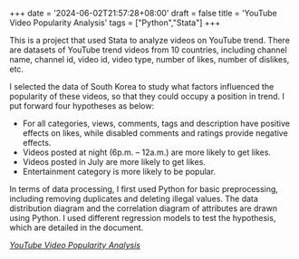 +++
date = '2024-06-02T21:57:28+08:00'
draft = false
title = 'YouTube Video Popularity Analysis'
tags = ["Python","Stata"]
+++

This is a project that used Stata to analyze videos on YouTube trend. There are datasets of YouTube trend videos from 10 countries, including channel name, channel id, video id, video type, number of likes, number of dislikes, etc.

I selected the data of South Korea to study what factors influenced the popularity of these videos, so that they could occupy a position in trend. I put forward four hypotheses as below:

+ For all categories, views, comments, tags and description have positive effects on likes, while disabled comments and ratings provide negative effects.
+ Videos posted at night (6p.m. – 12a.m.) are more likely to get likes.
+ Videos posted in July are more likely to get likes.
+ Entertainment category is more likely to be popular.
    
In terms of data processing, I first used Python for basic preprocessing, including removing duplicates and deleting illegal values. The data distribution diagram and the correlation diagram of attributes are drawn using Python. I used different regression models to test the hypothesis, which are detailed in the document.

*[YouTube Video Popularity Analysis](https://drive.google.com/drive/folders/1bUYhiD0EL1z536NYN2l7fKbMMSoolC9y?usp=sharing)*